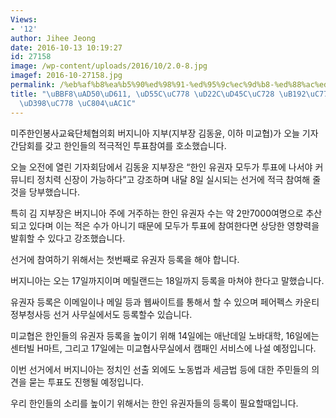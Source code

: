 ```yaml
---
Views:
- '12'
author: Jihee Jeong
date: 2016-10-13 10:19:27
id: 27158
image: /wp-content/uploads/2016/10/2.0-8.jpg
imagef: 2016-10-27158.jpg
permalink: /%eb%af%b8%ea%b5%90%ed%98%91-%ed%95%9c%ec%9d%b8-%ed%88%ac%ed%91%9c%ec%9c%a8-%eb%86%92%ec%9d%b4%ea%b8%b0-%ec%ba%a0%ed%8e%98%ec%9d%b8-%ec%a0%84%ea%b0%9c/
title: "\uBBF8\uAD50\uD611, \uD55C\uC778 \uD22C\uD45C\uC728 \uB192\uC774\uAE30 \uCEA0\
  \uD398\uC778 \uC804\uAC1C"
---
```


미주한인봉사교육단체협의회 버지니아 지부(지부장 김동윤, 이하 미교협)가 오늘 기자간담회를 갖고 한인들의 적극적인 투표참여를 호소했습니다.

오늘 오전에 열린 기자회담에서 김동윤 지부장은 “한인 유권자 모두가 투표에 나서야 커뮤니티 정치력 신장이 가능하다&#8221;고 강조하며 내달 8일 실시되는 선거에 적극 참여해 줄 것을 당부했습니다.

특히 김 지부장은 버지니아 주에 거주하는 한인 유권자 수는 약 2만7000여명으로 추산되고 있다며 이는 적은 수가 아니기 때문에 모두가 투표에 참여한다면 상당한 영향력을 발휘할 수 있다고 강조했습니다.

선거에 참여하기 위해서는 첫번째로 유권자 등록을 해야 합니다. 

버지니아는 오는 17일까지이며 메릴랜드는 18일까지 등록을 마쳐야 한다고 말했습니다. 

유권자 등록은 이메일이나 메일 등과 웹싸이트를 통해서 할 수 있으며 페어펙스 카운티 정부청사등 선거 사무실에서도 등록할수 있습니다. 

미교협은 한인들의 유권자 등록을 높이기 위해 14일에는 애난데일 노바대학, 16일에는 센터빌 H마트, 그리고 17일에는 미교협사무실에서 캠패인 서비스에 나설 예정입니다.

이번 선거에서 버지니아는 정치인 선출 외에도 노동법과 세금법 등에 대한 주민들의 의견을 묻는 투표도 진행될 예정입니다.

우리 한인들의 소리를 높이기 위해서는 한인 유권자들의 등록이 필요할때입니다.